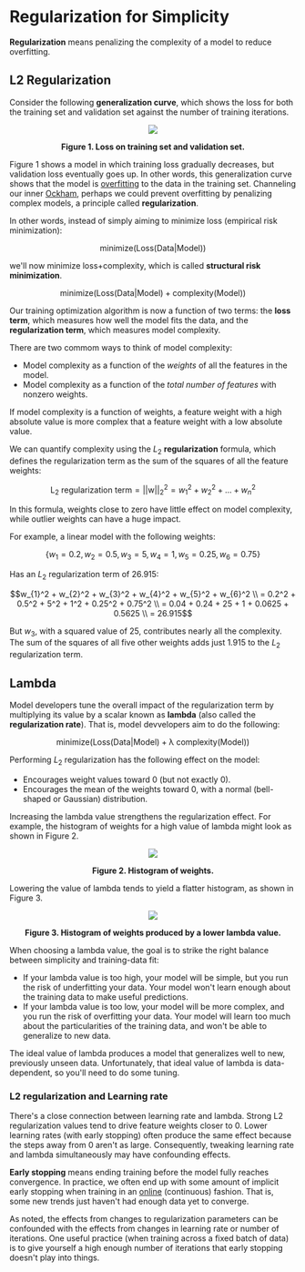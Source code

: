 # Regularization for Simplicity

__Regularization__ means penalizing the complexity of a model to reduce overfitting.

## L2 Regularization

Consider the following __generalization curve__, which shows the loss for both the training set and validation set against the number of training iterations.

<div align='center'>
  <img src='https://developers.google.com/static/machine-learning/crash-course/images/RegularizationTwoLossFunctions.svg' />

  <strong>Figure 1. Loss on training set and validation set.</strong>
</div>

Figure 1 shows a model in which training loss gradually decreases, but validation loss eventually goes up. In other words, this generalization curve shows that the model is [overfitting](https://developers.google.com/machine-learning/crash-course/generalization/peril-of-overfitting) to the data in the training set. Channeling our inner [Ockham](https://developers.google.com/machine-learning/crash-course/generalization/peril-of-overfitting#ockham), perhaps we could prevent overfitting by penalizing complex models, a principle called __regularization__.

In other words, instead of simply aiming to minimize loss (empirical risk minimization):

$$\mathrm{minimize(Loss(Data \vert Model))}$$

we'll now minimize loss+complexity, which is called __structural risk minimization__.

$$\mathrm{minimize(Loss(Data \vert Model) + \mathrm{complexity(Model)})}$$

Our training optimization algorithm is now a function of two terms: the __loss term__, which measures how well the model fits the data, and the __regularization term__, which measures model complexity.

There are two commom ways to think of model complexity:

  * Model complexity as a function of the _weights_ of all the features in the model.
  * Model complexity as a function of the _total number of features_ with nonzero weights.

If model complexity is a function of weights, a feature weight with a high absolute value is more complex that a feature weight with a low absolute value.

We can quantify complexity using the $L_{2}$ __regularization__ formula, which defines the regularization term as the sum of the squares of all the feature weights:

$$\mathrm{L_{2}\ regularization\ term} = \mathrm{\lvert \lvert w \rvert \rvert}^2_{2} = w_{1}^2 + w_{2}^2 + ... + w_{n}^2$$

In this formula, weights close to zero have little effect on model complexity, while outlier weights can have a huge impact.

For example, a linear model with the following weights:

$$\{w_{1} = 0.2, w_{2} = 0.5, w_{3} = 5, w_{4} = 1, w_{5} = 0.25, w_{6} = 0.75\}$$

Has an $L_{2}$ regularization term of 26.915:

```math
w_{1}^2 + w_{2}^2 + w_{3}^2 + w_{4}^2 + w_{5}^2 + w_{6}^2 \\
= 0.2^2 + 0.5^2 + 5^2 + 1^2 + 0.25^2 + 0.75^2 \\
= 0.04 + 0.24 + 25 + 1 + 0.0625 + 0.5625 \\
= 26.915
```

But $w_{3}$, with a squared value of 25, contributes nearly all the complexity. The sum of the squares of all five other weights adds just 1.915 to the $L_{2}$ regularization term.

## Lambda

Model developers tune the overall impact of the regularization term by multiplying its value by a scalar known as __lambda__ (also called the __regularization rate__). That is, model devvelopers aim to do the following:

$$\mathrm{minimize(Loss(Data \vert Model) + \lambda \ complexity(Model))}$$

Performing $L_{2}$ regularization has the following effect on the model:

  * Encourages weight values toward 0 (but not exactly 0).
  * Encourages the mean of the weights toward 0, with a normal (bell-shaped or Gaussian) distribution.

Increasing the lambda value strengthens the regularization effect. For example, the histogram of weights for a high value of lambda might look as shown in Figure 2.

<div align='center'>
  <img src='https://developers.google.com/static/machine-learning/crash-course/images/HighLambda.svg' />

  <strong>Figure 2. Histogram of weights.</strong>
</div>

Lowering the value of lambda tends to yield a flatter histogram, as shown in Figure 3.

<div align='center'>
  <img src='https://developers.google.com/static/machine-learning/crash-course/images/LowLambda.svg' />

  <strong>Figure 3. Histogram of weights produced by a lower lambda value.</strong>
</div>

When choosing a lambda value, the goal is to strike the right balance between simplicity and training-data fit:

* If your lambda value is too high, your model will be simple, but you run the risk of underfitting your data. Your model won't learn enough about the training data to make useful predictions.
* If your lambda value is too low, your model will be more complex, and you run the risk of overfitting your data. Your model will learn too much about the particularities of the training data, and won't be able to generalize to new data.

The ideal value of lambda produces a model that generalizes well to new, previously unseen data. Unfortunately, that ideal value of lambda is data-dependent, so you'll need to do some tuning.

### L2 regularization and Learning rate

There's a close connection between learning rate and lambda. Strong L2 regularization values tend to drive feature weights closer to 0. Lower learning rates (with early stopping) often produce the same effect because the steps away from 0 aren't as large. Consequently, tweaking learning rate and lambda simultaneously may have confounding effects.

__Early stopping__ means ending training before the model fully reaches convergence. In practice, we often end up with some amount of implicit early stopping when training in an [online](https://developers.google.com/machine-learning/crash-course/production-ml-systems) (continuous) fashion. That is, some new trends just haven't had enough data yet to converge.

As noted, the effects from changes to regularization parameters can be confounded with the effects from changes in learning rate or number of iterations. One useful practice (when training across a fixed batch of data) is to give yourself a high enough number of iterations that early stopping doesn't play into things.

